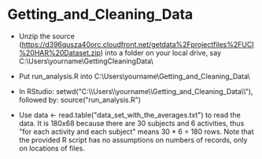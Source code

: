 Getting_and_Cleaning_Data
=========================


* Unzip the source (https://d396qusza40orc.cloudfront.net/getdata%2Fprojectfiles%2FUCI%20HAR%20Dataset.zip) into a folder on your local drive, say C:\Users\yourname\GettingCleaningData\

* Put run_analysis.R into C:\Users\yourname\Getting_and_Cleaning_Data\

* In RStudio: setwd("C:\\\\Users\\\\yourname\\\\Getting_and_Cleaning_Data\\\\"), followed by: source("run_analysis.R")

* Use data <- read.table("data_set_with_the_averages.txt") to read the data. It is 180x68 because there are 30 subjects and 6 activities, thus "for each activity and each subject" means 30 * 6 = 180 rows. Note that the provided R script has no assumptions on numbers of records, only on locations of files.
